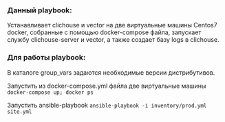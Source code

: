 ### Данный playbook:

Устанавливает clichouse и vector на две виртуальные машины Centos7 docker, собранные с помощью docker-compose файла, запускает службу clichouse-server и vector, а также создает базу logs в clichouse.

### Для работы playbook:

В каталоге group_vars задаются необходимые версии дистрибутивов.

Запустить из docker-compose.yml файла две виртуальные машины ```docker-compose up; docker ps```

Запустить ansible-playbook ```ansible-playbook -i inventory/prod.yml site.yml```
